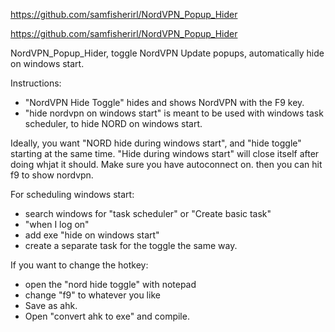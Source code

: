 https://github.com/samfisherirl/NordVPN_Popup_Hider

https://github.com/samfisherirl/NordVPN_Popup_Hider

NordVPN_Popup_Hider, toggle NordVPN Update popups, automatically hide on windows start.

Instructions:
- "NordVPN Hide Toggle" hides and shows NordVPN with the F9 key.   
- "hide nordvpn on windows start" is meant to be used with windows task scheduler, to hide NORD on windows start.  

Ideally, you want "NORD hide during windows start", and "hide toggle" starting at the same time. "Hide during windows start" will close itself after doing whjat it should. Make sure you have autoconnect on. then you can hit f9 to show nordvpn.

For scheduling windows start:
- search windows for "task scheduler" or "Create basic task"  
- "when I log on" 
- add exe "hide on windows start" 
- create a separate task for the toggle the same way.  

If you want to change the hotkey: 
- open the "nord hide toggle" with notepad 
- change "f9" to whatever you like 
- Save as ahk. 
- Open "convert ahk to exe" and compile.
 
